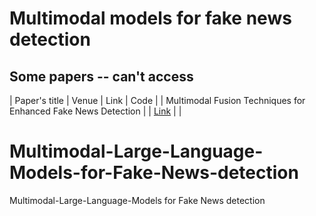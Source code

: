 # Multimodal models for fake news detection
## Some papers -- can't access
| Paper's title | Venue | Link | Code |
| Multimodal Fusion Techniques for Enhanced Fake News Detection | | [Link](https://www.taylorfrancis.com/chapters/edit/10.1201/9781032686363-10/multimodal-fusion-techniques-enhanced-fake-news-detection-sumaya-abdul-rahman-sai-deepa-reddy-aayesha-qureshi-srinath-doss) | |
# Multimodal-Large-Language-Models-for-Fake-News-detection
Multimodal-Large-Language-Models for Fake News detection
